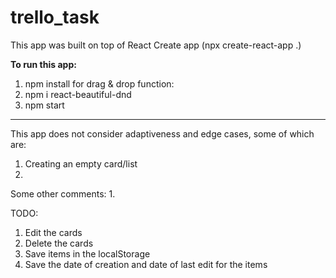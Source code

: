 # trello_task
This app was built on top of React Create app (<i></i>npx create-react-app .</i>)

<b>To run this app:</b>

1. npm install
for drag & drop function:
2. npm i react-beautiful-dnd
3. npm start
_______________________

This app does not consider adaptiveness and edge cases, some of which are:
1. Creating an empty card/list
2.

Some other comments:
1.

TODO:
1. Edit the cards
2. Delete the cards
3. Save items in the localStorage
4. Save the date of creation and date of last edit for the items